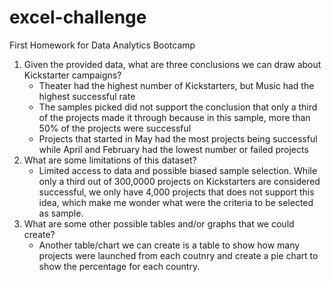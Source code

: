 # excel-challenge
First Homework for Data Analytics Bootcamp
1. Given the provided data, what are three conclusions we can draw about Kickstarter campaigns?
    - Theater had the highest number of Kickstarters, but Music had the highest successful rate
    - The samples picked did not support the conclusion that only a third of the projects made it through because in this sample, more than 50% of the projects were successful
    - Projects that started in May had the most projects being successful while April and February had the lowest number or failed projects
2. What are some limitations of this dataset?
    - Limited access to data and possible biased sample selection. While only a third out of 300,0000 projects on Kickstarters are considered successful, we only have 4,000 projects that does not support this idea, which make me wonder what were the criteria to be selected as sample.
3. What are some other possible tables and/or graphs that we could create?
    - Another table/chart we can create is a table to show how many projects were launched from each coutnry and create a pie chart to show the percentage for each country.



